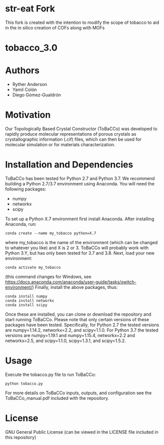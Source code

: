 # str-eat Fork
This fork is created with the intention to modify the scope of tobacco to aid in the in silico creation of COFs along with MOFs

# tobacco_3.0

# Authors
- Ryther Anderson
- Yamil Colón
- Diego Gómez-Gualdrón

# Motivation
Our Topologically Based Crystal Constructor (ToBaCCo) was developed to rapidly produce molecular representations of porous crystals as crystallographic information (.cif) files, which can then be used for molecular simulation or for materials characterization. 

# Installation and Dependencies
ToBaCCo has been tested for Python 2.7 and Python 3.7. We recommend building a Python 2.7/3.7 environment using Anaconda. You will need the following packages:
- numpy
- networkx
- scipy

To set up a Python X.7 environment first install Anaconda. After installing Anaconda, run:
```
conda create --name my_tobacco python=X.7
```
where my_tobacco is the name of the environment (which can be changed to whatever you like) and X is 2 or 3. ToBaCCo will probably work with Python 3.Y, but has only been tested for 3.7 and 3.8.
Next, load your new environment:
```
conda activate my_tobacco
```
(this command changes for Windows, see https://docs.anaconda.com/anaconda/user-guide/tasks/switch-environment/)
Finally, install the above packages, thus:
```
conda install numpy
conda install networkx
conda install scipy
```
Once these are installed, you can clone or download the repository and start running ToBaCCo. Please note that only certain versions of these packages have been tested. Specifically, for Python 2.7 
the tested versions are numpy=1.14.2, networkx=2.2, and scipy=1.1.0. For Python 3.7 the tested versions are numpy=1.19.1 and numpy=1.15.4, networkx=2.2 and networkx=2.5, and scipy=1.1.0, scipy=1.3.1, and scipy=1.5.2. 


# Usage
Execute the tobacco.py file to run ToBaCCo:
```
python tobacco.py
```
For more details on ToBaCCo inputs, outputs, and configuration see the ToBaCCo_manual.pdf included with the repository.

# License
GNU General Public License (can be viewed in the LICENSE file included in this repository)
